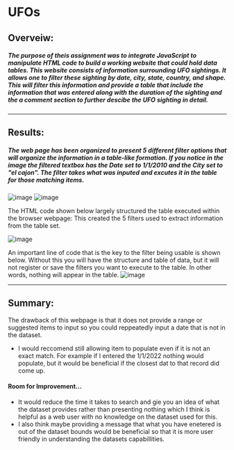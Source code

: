 # UFOs

## Overveiw: 
##### The purpose of theis assignment was to integrate JavaScript to manipulate HTML code to build a working website that could hold data tables. This website consists of information surrounding UFO sightings. It allows one to filter these sighting by date, city, state, country, and shape. This will filter this information and provide a table that include the information that was entered along with the duration of the sighting and the a comment section to further descibe the UFO sighting in detail.
---
## Results: 

##### The web page has been organized to present 5 different filter options that will organize the information in a table-like formation. If you notice in the image the filtered textbox has the Date set to 1/1/2010 and the City set to "el cajon". The filter takes what was inputed and excutes it in the table for those matching items. 
![image](https://user-images.githubusercontent.com/105329532/191847281-06908ea0-eff8-491a-8602-7f5eb5bfad7f.png)
![image](https://user-images.githubusercontent.com/105329532/191849621-4c3a262e-c784-4453-b444-808633e23307.png)

The HTML code shown below largely structured the table executed within the browser webpage:
This created the 5 filters used to extract information from the table set.

![image](https://user-images.githubusercontent.com/105329532/191850525-e156e422-6716-4281-802a-7f1a4b760433.png)

An important line of code that is the key to the filter being usable is shown below. Without this you will have the structure and table of data, but it will not register or save the filters you want to execute to the table. In other words, nothing will appear in the table. 
![image](https://user-images.githubusercontent.com/105329532/191850957-051a0058-a7f8-4078-8bff-475268af2fa9.png)

---
## Summary:
The drawback of this webpage is that it does not provide a range or suggested items to input so you could reppeatedly input a date that is not in the dataset.
* I would reccomend still allowing item to populate even if it is not an exact match. For example if I entered the 1/1/2022 nothing would populate, but it would be beneficial if the closest dat to that record did come up. 
#### Room for Improvement...
* It would reduce the time it takes to search and gie you an idea of what the dataset provides rather than presenting nothing which I think is helpful as a web user with no knowledge on the dataset used for this. 
* I also think maybe providing a message that what you have enetered is out of the dataset bounds would be beneficial so that it is more user friendly in understanding the datasets capabillities. 
